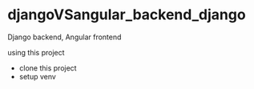 # djangoVSangular_backend_django
Django backend, Angular frontend


using this project
- clone this project
- setup venv
